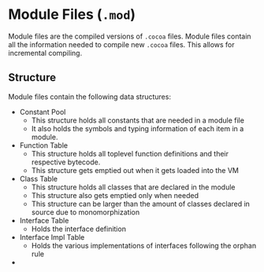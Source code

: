 # Module Files (`.mod`)
Module files are the compiled versions of `.cocoa` files. Module files contain all the information needed to compile new `.cocoa` files.
This allows for incremental compiling. 

## Structure
Module files contain the following data structures:
* Constant Pool
  * This structure holds all constants that are needed in a module file
  * It also holds the symbols and typing information of each item in a module.
* Function Table
  * This structure holds all toplevel function definitions and their respective bytecode.
  * This structure gets emptied out when it gets loaded into the VM
* Class Table
  * This structure holds all classes that are declared in the module
  * This structure also gets emptied only when needed
  * This structure can be larger than the amount of classes declared in source due to monomorphization
* Interface Table
  * Holds the interface definition
* Interface Impl Table
  * Holds the various implementations of interfaces following the orphan rule
* 
